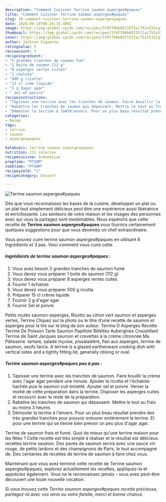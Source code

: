```yaml
---
description: "Comment Cuisiner Terrine saumon asperges#paques"
title: "Comment Cuisiner Terrine saumon asperges#paques"
slug: 18-comment-cuisiner-terrine-saumon-aspergespaques
date: 2020-09-14T06:24:33.496Z
image: https://img-global.cpcdn.com/recipes/5fdff96b05f15f2a/751x532cq70/terrine-saumon-aspergespaques-photo-principale-de-la-recette.jpg
thumbnail: https://img-global.cpcdn.com/recipes/5fdff96b05f15f2a/751x532cq70/terrine-saumon-aspergespaques-photo-principale-de-la-recette.jpg
cover: https://img-global.cpcdn.com/recipes/5fdff96b05f15f2a/751x532cq70/terrine-saumon-aspergespaques-photo-principale-de-la-recette.jpg
author: Jackson Figueroa
ratingvalue: 5
reviewcount: 3
recipeingredient:
- "5 grandes tranches de saumon fum"
- "1 boite de saumon 112 g"
- "8 asperges vertes cuites"
- "1 chalote"
- "500 g ricotta"
- "15 cl crme liquide"
- "2 g dagar agar"
- " Sel et poivre"
recipeinstructions:
- "Tapisser une terrine avec les tranches de saumon. Faire bouillir la crème avec l&#39;agar agar pendant une minute. Ajouter la ricotta et l&#39;échalote hachée puis le saumon cuit émietté. Ajouter sel et poivre. Verser la moitié de cette préparation dans la terrine. Disposer les asperges cuites et recouvrir avec le reste de la préparation."
- "Rabattre les tranches de saumon qui dépassent. Mettre le tout au frais au moins 3 heures"
- "Démouler la terrine à l&#39;envers. Pour un plus beau résultat prendre des très grandes tranches pour pouvoir entourer entièrement la terrine. Et pour une terrine qui se tienne bien prévoir un peu plus d&#39;agar agar."
categories:
- Resep
tags:
- terrine
- saumon
- aspergespaques

katakunci: terrine saumon aspergespaques 
nutrition: 211 calories
recipecuisine: Indonesian
preptime: "PT20M"
cooktime: "PT46M"
recipeyield: "1"
recipecategory: Dessert

---
```



![Terrine saumon asperges#paques](https://img-global.cpcdn.com/recipes/5fdff96b05f15f2a/751x532cq70/terrine-saumon-aspergespaques-photo-principale-de-la-recette.jpg)

Dès que vous reconnaissez les bases de la cuisine, développer un plat ou un plat tout simplement délicieux peut être une expérience aussi libératrice et enrichissante. Les senteurs de votre maison et les visages des personnes avec qui vous la partagez sont inestimables. Nous espérons que cette recette de <strong> Terrine saumon asperges#paques </strong> vous fournira certainement quelques suggestions pour que vous deveniez un chef extraordinaire.

<!--inarticleads1-->

Vous pouvez cuire terrine saumon asperges#paques en utilisant 8 Ingrédients et 3 pas. Voici comment vous cuire cette.

##### Ingrédients de terrine saumon asperges#paques :

1. Vous avez besoin 5 grandes tranches de saumon fumé
1. Vous devez vous préparer 1 boite de saumon (112 g)
1. Vous devez vous préparer 8 asperges vertes cuites
1. Fournir 1 échalote
1. Vous devez vous préparer 500 g ricotta
1. Préparer 15 cl crème liquide
1. Fournir 2 g d&#39;agar agar
1. Fournir  Sel et poivre


Petits roulés saumon-asperges, Risotto au citron vert saumon et asperges vertes, Terrine Cliquez sur la photo ou le titre d&#39;une recette de saumon et asperges pour la lire sur le blog de son auteur. Terrine D Asperges Recette Terrine De Poisson Tarte Saumon Papillote Rillettes Aubergines Croustillant Terrine de Saint Jacques saumon et crevettes à la crème citronnée Ma Pâtisserie. tartare, salade niçoise, pissaladière, flan aux asperges, terrine de saumon, oeufs farcis. A terrine is a glazed earthenware cooking dish with vertical sides and a tightly fitting lid, generally oblong or oval. 

<!--inarticleads2-->

##### Terrine saumon asperges#paques pas à pas :

1. Tapisser une terrine avec les tranches de saumon. Faire bouillir la crème avec l&#39;agar agar pendant une minute. Ajouter la ricotta et l&#39;échalote hachée puis le saumon cuit émietté. Ajouter sel et poivre. Verser la moitié de cette préparation dans la terrine. Disposer les asperges cuites et recouvrir avec le reste de la préparation.
1. Rabattre les tranches de saumon qui dépassent. Mettre le tout au frais au moins 3 heures
1. Démouler la terrine à l&#39;envers. Pour un plus beau résultat prendre des très grandes tranches pour pouvoir entourer entièrement la terrine. Et pour une terrine qui se tienne bien prévoir un peu plus d&#39;agar agar.


Terrine de saumon frais et fumé. Quoi de mieux qu&#39;une terrine maison pour les fêtes ? Cette recette est très simple à réaliser et le résultat est délicieux. recettes terrine saumon. Des pavés de saumon servis avec une sauce vin rouge, de petits lardons et des champignons de Paris, le tout accompagné de. Des centaines de recettes de terrine de saumon à faire chez vous. 

<!--inarticleads1-->

<p>
Maintenant que vous avez terminé cette recette de Terrine saumon asperges#paques, explorez actuellement les recettes, appliquez-la et appréciez également. Vous ne le reconnaissez jamais - vous avez peut-être découvert une toute nouvelle vocation.
</p>

<p>
<i>Si vous trouvez cette Terrine saumon asperges#paques recette précieuse, partagez-la avec vos amis ou votre famille, merci et bonne chance.</i>
</p>
